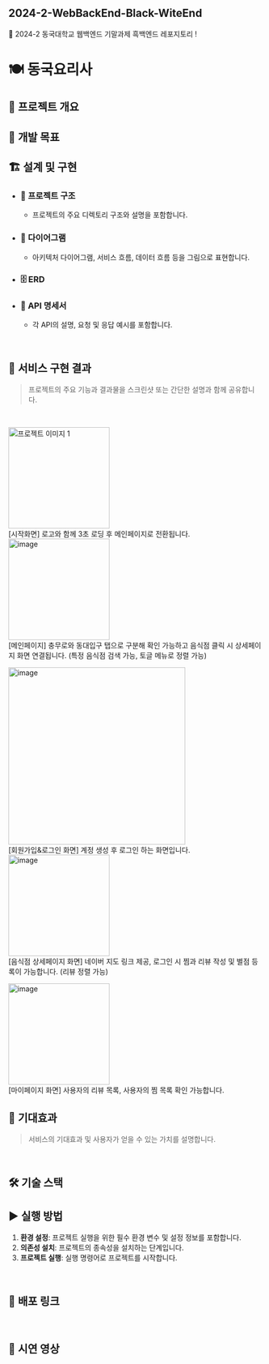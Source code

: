 ## 2024-2-WebBackEnd-Black-WiteEnd
🎹 2024-2 동국대학교 웹백엔드 기말과제 흑백엔드 레포지토리 !


# 🍽️ 동국요리사


## 📝 프로젝트 개요


## 🎯 개발 목표


## 🏗 설계 및 구현

- ### 📂 프로젝트 구조
  - 프로젝트의 주요 디렉토리 구조와 설명을 포함합니다.

- ### 🧩 다이어그램
  - 아키텍처 다이어그램, 서비스 흐름, 데이터 흐름 등을 그림으로 표현합니다.

- ### 🗄 ERD


- ### 📑 API 명세서
  - 각 API의 설명, 요청 및 응답 예시를 포함합니다.

<br>

## 🚀 서비스 구현 결과

> 프로젝트의 주요 기능과 결과물을 스크린샷 또는 간단한 설명과 함께 공유합니다.

<br>

<img width="200" alt="프로젝트 이미지 1" src="https://github.com/user-attachments/assets/d812b985-0242-43de-8fae-7b7746a7f8d9"/><br>
[시작화면] 로고와 함께 3초 로딩 후 메인페이지로 전환됩니다.<br>
<img width="200" alt="image" src="https://github.com/user-attachments/assets/c4d0bc92-453f-463d-827c-f270c5b78991" /><br>
[메인페이지] 충무로와 동대입구 탭으로 구분해 확인 가능하고 음식점 클릭 시 상세페이지 화면 연결됩니다.
(특정 음식점 검색 가능, 토글 메뉴로 정렬 가능)<br>
<!-- <img width="139" height="243" alt="image" src="https://github.com/user-attachments/assets/6cec23a4-cc6f-4b22-8a4d-7ea3fca1af2d" />
<img width="174" height="255" alt="image" src="https://github.com/user-attachments/assets/a3f5fcd8-20d7-4495-bba9-226d11112097" /> <br> -->
<img width="350" alt="image" src="https://github.com/user-attachments/assets/ccf29850-8a43-4635-a58d-83e599241d38" /><br>
[회원가입&로그인 화면] 계정 생성 후 로그인 하는 화면입니다.<br>
<img width="200" alt="image" src="https://github.com/user-attachments/assets/994d897e-4297-47a3-8c88-07dc374e8b58" /><br>
[음식점 상세페이지 화면] 네이버 지도 링크 제공, 로그인 시 찜과 리뷰 작성 및 별점 등록이 가능합니다.
(리뷰 정렬 가능)<br>
<!-- <img width="138" height="245" alt="image" src="https://github.com/user-attachments/assets/efe07368-d421-4ff0-88ba-f7fd56d6b1f1" />
<img width="152" height="256" alt="image" src="https://github.com/user-attachments/assets/e2fb1cd3-e64b-44ca-b497-79388d47a8ea" /> <br>-->
<img width="200" alt="image" src="https://github.com/user-attachments/assets/110cf20b-5ced-42ab-ada6-47776ef31760" /><br>
[마이페이지 화면] 사용자의 리뷰 목록, 사용자의 찜 목록 확인 가능합니다.
</div>










## 🌈 기대효과



> 서비스의 기대효과 및 사용자가 얻을 수 있는 가치를 설명합니다.

<br>

## 🛠 기술 스택


## ▶ 실행 방법

1. **환경 설정**: 프로젝트 실행을 위한 필수 환경 변수 및 설정 정보를 포함합니다.
2. **의존성 설치**: 프로젝트의 종속성을 설치하는 단계입니다.
3. **프로젝트 실행**: 실행 명령어로 프로젝트를 시작합니다.

<br>

## 🔗 배포 링크


<br>

## 🎥 시연 영상




